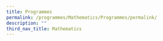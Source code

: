 ```yaml
---
title: Programmes
permalink: /programmes/Mathematics/Programmes/permalink/
description: ""
third_nav_title: Mathematics
---
```

